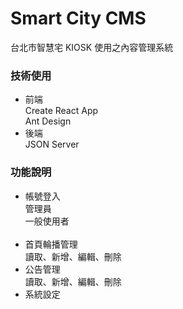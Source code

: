 # Smart City CMS

台北市智慧宅 KIOSK 使用之內容管理系統

### 技術使用

- 前端<br>
  Create React App<br>
  Ant Design
  <br>
- 後端<br>
  JSON Server

### 功能說明

- 帳號登入<br>
  管理員<br>
  一般使用者<br>
  <br>
- 首頁輪播管理<br>
  讀取、新增、編輯、刪除
  <br>
- 公告管理<br>
  讀取、新增、編輯、刪除
  <br>
- 系統設定
